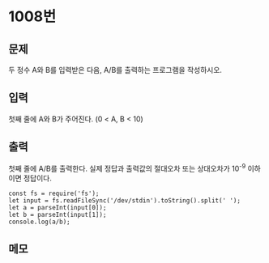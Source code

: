 # 1008번

## 문제
두 정수 A와 B를 입력받은 다음, A/B를 출력하는 프로그램을 작성하시오.

## 입력
첫째 줄에 A와 B가 주어진다. (0 < A, B < 10)

## 출력
첫째 줄에 A/B를 출력한다. 실제 정답과 출력값의 절대오차 또는 상대오차가 10<sup>-9</sup> 이하이면 정답이다.

```
const fs = require('fs');
let input = fs.readFileSync('/dev/stdin').toString().split(' ');
let a = parseInt(input[0]);
let b = parseInt(input[1]);
console.log(a/b);
```

## 메모
